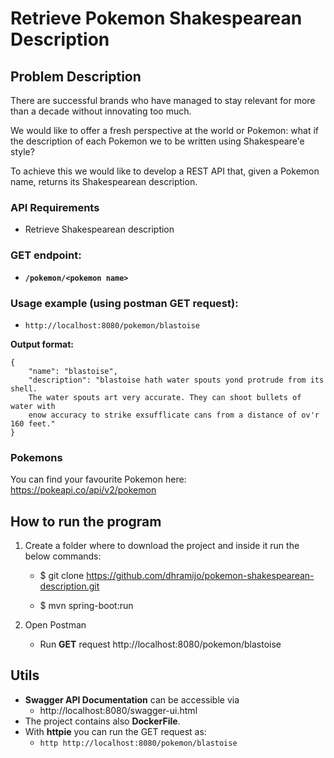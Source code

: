 # Retrieve Pokemon Shakespearean Description


## Problem Description

There are successful brands who have managed to stay relevant for more than a decade without innovating too much.

We would like to offer a fresh perspective at the world or Pokemon: what if the description of each Pokemon we to be written using Shakespeare'e style?

To achieve this we would like to develop a REST API that, given a Pokemon name, returns its Shakespearean description.

### API Requirements

- Retrieve Shakespearean description

### **GET** endpoint: 

- **`/pokemon/<pokemon name>`**

### Usage example (using postman GET request):

- `http://localhost:8080/pokemon/blastoise`

**Output format:**

```
{
    "name": "blastoise",
    "description": "blastoise hath water spouts yond protrude from its shell. 
    The water spouts art very accurate. They can shoot bullets of water with 
    enow accuracy to strike exsufflicate cans from a distance of ov'r 160 feet."
}
```
### Pokemons 

You can find your favourite Pokemon here: https://pokeapi.co/api/v2/pokemon


## How to run the program

1. Create a folder where to download the project and inside it run the below commands:

   - $ git clone https://github.com/dhramijo/pokemon-shakespearean-description.git

   - $ mvn spring-boot:run

2. Open Postman
  
   - Run **GET** request http://localhost:8080/pokemon/blastoise
   
## Utils

- **Swagger API Documentation** can be accessible via
  - http://localhost:8080/swagger-ui.html
- The project contains also **DockerFile**.
- With **httpie** you can run the GET request as:
  - `http http://localhost:8080/pokemon/blastoise` 

